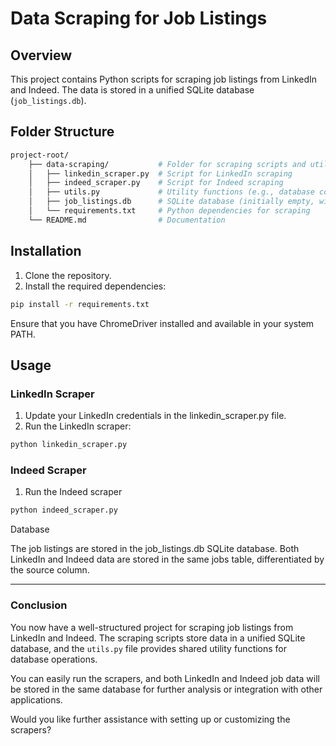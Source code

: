 # Data Scraping for Job Listings

## Overview
This project contains Python scripts for scraping job listings from LinkedIn and Indeed. The data is stored in a unified SQLite database (`job_listings.db`).

## Folder Structure
```bash
project-root/
    ├── data-scraping/           # Folder for scraping scripts and utilities
    │   ├── linkedin_scraper.py  # Script for LinkedIn scraping
    │   ├── indeed_scraper.py    # Script for Indeed scraping
    │   ├── utils.py             # Utility functions (e.g., database connection, insertion)
    │   ├── job_listings.db      # SQLite database (initially empty, will be populated by scrapers)
    │   └── requirements.txt     # Python dependencies for scraping
    └── README.md                # Documentation
```


## Installation

1. Clone the repository.
2. Install the required dependencies:

```bash
pip install -r requirements.txt
```


Ensure that you have ChromeDriver installed and available in your system PATH.

## Usage

### LinkedIn Scraper
1. Update your LinkedIn credentials in the linkedin_scraper.py file.
2. Run the LinkedIn scraper:
```bash
python linkedin_scraper.py

```
### Indeed Scraper
1. Run the Indeed scraper
```bash
python indeed_scraper.py
```

Database

The job listings are stored in the job_listings.db SQLite database. Both LinkedIn and Indeed data are stored in the same jobs table, differentiated by the source column.


---

### **Conclusion**
You now have a well-structured project for scraping job listings from LinkedIn and Indeed. The scraping scripts store data in a unified SQLite database, and the `utils.py` file provides shared utility functions for database operations.

You can easily run the scrapers, and both LinkedIn and Indeed job data will be stored in the same database for further analysis or integration with other applications.

Would you like further assistance with setting up or customizing the scrapers?
